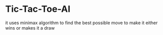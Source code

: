 # Tic-Tac-Toe-AI
it uses minimax algorithm to find the best possible move to make it either wins or makes it a draw
